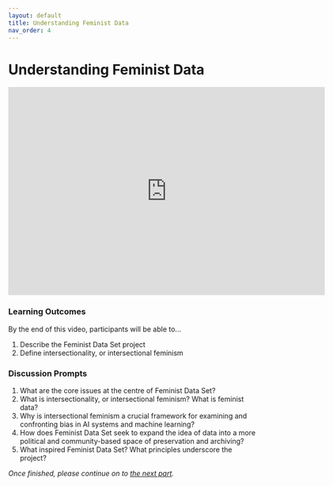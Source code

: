 ```yaml
---
layout: default
title: Understanding Feminist Data
nav_order: 4
---
```


# Understanding Feminist Data

<iframe height="420" width="640" allowfullscreen frameborder=0 src="https://echo360.ca/media/35e8f02b-3523-472e-bda0-4ef44158b0fb/public?autoplay=false&automute=false"></iframe>

### Learning Outcomes
By the end of this video, participants will be able to... 
1. Describe the Feminist Data Set project
2. Define intersectionality, or intersectional feminism 

### Discussion Prompts
1. What are the core issues at the centre of Feminist Data Set?  
2. What is intersectionality, or intersectional feminism? What is feminist data?  
3. Why is intersectional feminism a crucial framework for examining and confronting bias in AI systems and machine learning? 
4. How does Feminist Data Set seek to expand the idea of data into a more political and community-based space of preservation and archiving?  
5. What inspired Feminist Data Set? What principles underscore the project? 

*Once finished, please continue on to [the next part](part-6).*
